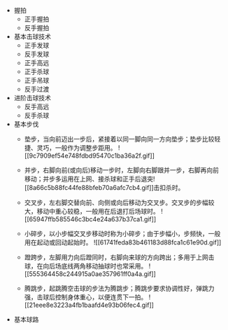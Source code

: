 - 握拍
	- 正手握拍
	- 反手握拍
- 基本击球技术
	- 正手发球
	- 反手发球
	- 正手高远
	- 正手杀球
	- 正手吊球
	- 反手过渡
- 进阶击球技术
	- 反手高远
	- 反手杀球
- 基本步伐
	- 垫步，当向前迈出一步后，紧接着以同一脚向同一方向垫步；垫步比较轻捷、灵巧，一般作为调整步距用。
		![[9c7909ef54e748fdbd95470c1ba36a2f.gif]]
	- 并步，右脚向前(或向后)移动一步时，左脚向右脚跟并一步，右脚再向前移动；并步多运用在上网、接杀球和正手后退突![[8a66c5b88fc44fe88bfeb70a6afc7cb4.gif]]击扣杀时。
		
	- 交叉步，左右脚交替向前、向侧或向后移动为交叉步。交叉步的步幅较大，移动中重心较稳，一般用在后退打后场球时。
		![[65947ffb585546c3bc4e24a637b37ca1.gif]]
	- 小碎步，以小步幅交叉步移动时称为小碎步；由于步幅小，步频快，一般用在起动或回动起始时。
		![[61741feda83b461183d88fca1c61e90d.gif]]
	- 蹬跨步，左脚用力向后蹬同时，右脚向来球的方向跨出；多用于上网击球，在向后场底线两角移动抽球时也常采用。
		![[555364458c244915a0ae357961ff0a4a.gif]]
	- 腾跳步，起跳腾空击球的步法为腾跳步；腾跳步要求协调性好，弹跳力强，击球后控制身体重心，以便连贯下一拍。
		![[21eee8e3223a4fb1baafd4e93b06fec4.gif]]
- 基本球路